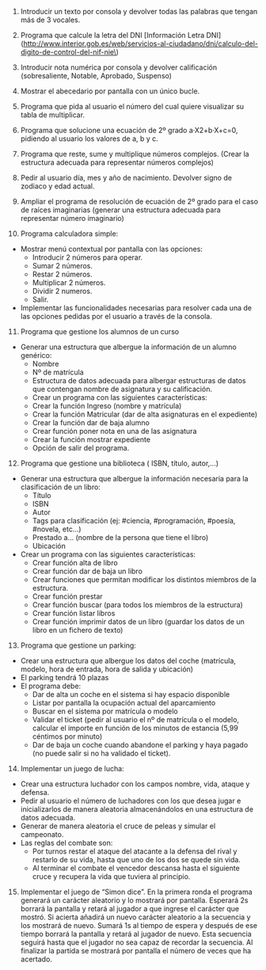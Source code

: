 1. Introducir un texto por consola y devolver todas las palabras que tengan más de 3 vocales.

2. Programa que calcule la letra del DNI [Información Letra DNI](http://www.interior.gob.es/web/servicios-al-ciudadano/dni/calculo-del-digito-de-control-del-nif-nie\)

3. Introducir nota numérica por consola y devolver calificación (sobresaliente, Notable, Aprobado, Suspenso)

4. Mostrar el abecedario por pantalla con un único bucle.

5. Programa que pida al usuario el número del cual quiere visualizar su tabla de multiplicar.

6. Programa que solucione una ecuación de 2º grado a·X2+b·X+c=0, pidiendo al usuario los valores de a, b y c.

7. Programa que reste, sume y multiplique números complejos. (Crear la estructura adecuada para representar números complejos)

8. Pedir al usuario día, mes y año de nacimiento. Devolver signo de zodiaco y edad actual.

9. Ampliar el programa de resolución de ecuación de 2º grado para el caso de raíces imaginarias (generar una estructura adecuada para representar número imaginario)

10. Programa calculadora simple:
  * Mostrar menú contextual por pantalla con las opciones:
    + Introducir 2 números para operar.
    + Sumar 2 números.
    + Restar 2 números.
    + Multiplicar 2 números.
    + Dividir 2 numeros.
    + Salir.
  * Implementar las funcionalidades necesarias para resolver cada una de las opciones pedidas por el usuario a través de la consola.

11. Programa que gestione los alumnos de un curso
  * Generar una estructura que albergue la información de un alumno genérico:
    + Nombre
    + Nº de matrícula
    + Estructura de datos adecuada para albergar estructuras de datos que contengan nombre de asignatura y su calificación.
    + Crear un programa con las siguientes características:
    + Crear la función Ingreso (nombre y matrícula)
    + Crear la función Matricular (dar de alta asignaturas en el expediente)
    + Crear la función dar de baja alumno
    + Crear función poner nota en una de las asignatura
    + Crear la función mostrar expediente
    + Opción de salir del programa.

12. Programa que gestione una biblioteca ( ISBN, título, autor,...)
  * Generar una estructura que albergue la información necesaria para la clasificación de un libro:
    + Título
    + ISBN
    + Autor
    + Tags para clasificación (ej: #ciencia, #programación, #poesía, #novela, etc…)
    + Prestado a... (nombre de la persona que tiene el libro)
    + Ubicación
  * Crear un programa con las siguientes características:
    + Crear función alta de libro
    + Crear función dar de baja un libro
    + Crear funciones que permitan modificar los distintos miembros de la estructura.
    + Crear función prestar
    + Crear función buscar (para todos los miembros de la estructura)
    + Crear función listar libros
    + Crear función imprimir datos de un libro (guardar los datos de un libro en un fichero de texto)

13. Programa que gestione un parking:
  * Crear una estructura que albergue los datos del coche (matrícula, modelo, hora de entrada, hora de salida y ubicación)
  * El parking tendrá 10 plazas
  * El programa debe:
    + Dar de alta un coche en el sistema si hay espacio disponible
    + Listar por pantalla la ocupación actual del aparcamiento
    + Buscar en el sistema por matrícula o modelo
    + Validar el ticket (pedir al usuario el nº de matrícula o el modelo, calcular el importe en función de los minutos de estancia (5,99 céntimos por minuto)
    + Dar de baja un coche cuando abandone el parking y haya pagado (no puede salir si no ha validado el ticket).

14. Implementar un juego de lucha: 
  * Crear una estructura luchador con los campos nombre, vida, ataque y defensa. 
  * Pedir al usuario el número de luchadores con los que desea jugar e inicializarlos de manera aleatoria almacenándolos en una estructura de datos adecuada. 
  * Generar de manera aleatoria el cruce de peleas y simular el campeonato. 
  * Las reglas del combate son:
    + Por turnos restar el ataque del atacante a la defensa del rival y restarlo de su vida, hasta que uno de los dos se quede sin vida. 
    + Al terminar el combate el vencedor descansa hasta el siguiente cruce y recupera la vida que tuviera al principio.

15. Implementar el juego de “Simon dice”. En la primera ronda el programa generará un carácter aleatorio y lo mostrará por pantalla. Esperará 2s borrará la pantalla y retará al jugador a que ingrese el carácter que mostró. Si acierta añadirá un nuevo carácter aleatorio a la secuencia y los mostrará de nuevo. Sumará 1s al tiempo de espera y después de ese tiempo borrará la pantalla y retará al jugador de nuevo. Esta secuencia seguirá hasta que el jugador no sea capaz de recordar la secuencia. Al finalizar la partida se mostrará por pantalla el número de veces que ha acertado.
